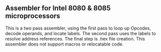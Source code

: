 ## Assembler for Intel 8080 &amp; 8085 microprocessors
This is a two pass assembler, using the first pass to loop up Opcodes, decode operands, and locate labels.  The second pass uses the labels to resolve address references.  The final step is .hex file creation.  This assembler does not support macros or relocatable code.
